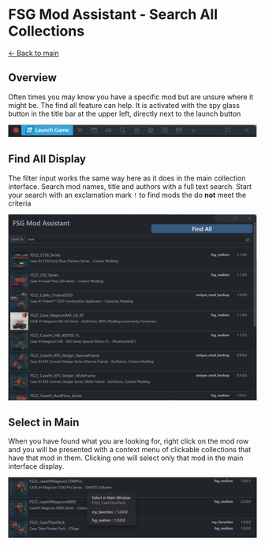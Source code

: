 # FSG Mod Assistant - Search All Collections

[← Back to main](index.html)

## Overview

Often times you may know you have a specific mod but are unsure where it might be.  The find all feature can help.  It is activated with the spy glass button in the title bar at the upper left, directly next to the launch button

![overview](img340/main-window-part-top-bar.png)

## Find All Display

The filter input works the same way here as it does in the main collection interface.  Search mod names, title and authors with a full text search.  Start your search with an exclamation mark `!` to find mods the do **not** meet the criteria

![find window](img340/find-all.png)

## Select in Main

When you have found what you are looking for, right click on the mod row and you will be presented with a context menu of clickable collections that have that mod in them.  Clicking one will select only that mod in the main interface display.

![popup](img340/find-all-context.png)
